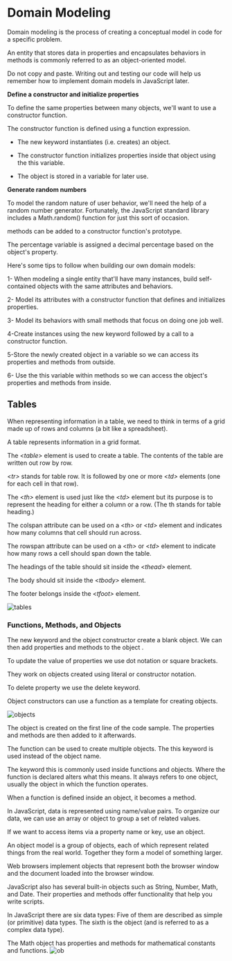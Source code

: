 # Domain Modeling
Domain modeling is the process of creating a conceptual model in code for a specific problem.

An entity that stores data in properties and encapsulates behaviors in methods is commonly referred to as an object-oriented model.

Do not copy and paste. Writing out and testing our code will help us remember how to implement domain models in JavaScript later.

**Define a constructor and initialize properties**

To define the same properties between many objects, we'll want to use a constructor function.

The constructor function is defined using a function expression.

* The new keyword instantiates (i.e. creates) an object.

* The constructor function initializes properties inside that object using the this variable.

* The object is stored in a variable for later use.

**Generate random numbers**

To model the random nature of user behavior, we'll need the help of a random number generator. Fortunately, the JavaScript standard library includes a Math.random() function for just this sort of occasion.

methods can be added to a constructor function's prototype.

The percentage variable is assigned a decimal percentage based on the object's property.

Here's some tips to follow when building our own domain models:

1- When modeling a single entity that'll have many instances, build self-contained objects with the same attributes and behaviors.

2- Model its attributes with a constructor function that defines and initializes properties.

3- Model its behaviors with small methods that focus on doing one job well.

4-Create instances using the new keyword followed by a call to a constructor function.

5-Store the newly created object in a variable so we can access its properties and methods from outside.

6- Use the this variable within methods so we can access the object's properties and methods from inside.

## Tables

When representing information in a table, we need to think
in terms of a grid made up of rows and columns (a bit like a
spreadsheet).

A table represents information in a grid format.

The <*table>* element is used
to create a table. The contents
of the table are written out row
by row.

 <*tr>* stands for table row. It is followed by one or more
<*td>* elements (one for each cell
in that row).

The <*th>* element is used just
like the <*td>* element but its
purpose is to represent the
heading for either a column or
a row. (The th stands for table
heading.)

The colspan attribute can be
used on a <*th>* or <*td>* element
and indicates how many columns
that cell should run across.

The rowspan attribute can be
used on a <*th>* or <*td>* element
to indicate how many rows a cell
should span down the table.

The headings of the table should
sit inside the <*thead>* element.

The body should sit inside the
<*tbody>* element.

The footer belongs inside the
<*tfoot>* element.

![tables](https://ictacademy.com.ng/wp-content/uploads/2017/10/HTML-Table-Structure.png)

### Functions, Methods, and Objects


The new keyword and the object  constructor create a blank object. We can then add properties and methods to the object .

To update the value of properties we use dot notation or square brackets.

They work on objects created using literal or constructor notation.

To delete property we use the delete keyword.

Object constructors can use a function as a template for creating objects.

![objects](https://data-flair.training/blogs/wp-content/uploads/sites/2/2019/07/How-to-Create-JavaScript-Objects.jpg)

The object is created on
the first line of the code sample. The properties and
methods are then added to it afterwards.

The function can be used to create multiple objects.
The this keyword is used instead of the object name.

The keyword this is commonly used inside functions and objects.
Where the function is declared alters what this means. It always refers
to one object, usually the object in which the function operates.

When a function is defined inside an object, it
becomes a method.

In JavaScript, data is represented using name/value pairs.
To organize our data, we can use an array or object to group a set of
related values.

If we want to access items via a property name or key, use an object.

An object model is a group of objects, each of
which represent related things from the real world.
Together they form a model of something larger.

Web browsers implement objects that represent both
the browser window and the document loaded into the
browser window.

JavaScript also has several built-in objects such as
String, Number, Math, and Date. Their properties and
methods offer functionality that help you write scripts.

In JavaScript there are six data types:
Five of them are described as simple (or primitive) data types.
The sixth is the object (and is referred to as a complex data type).

The Math object has properties and methods
for mathematical constants and functions.
![ob](https://miro.medium.com/max/2722/1*iKJx57JU9sKdff-Os7upyA.png)
